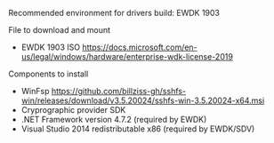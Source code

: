 Recommended environment for drivers build: EWDK 1903

File to download and mount
* EWDK 1903 ISO https://docs.microsoft.com/en-us/legal/windows/hardware/enterprise-wdk-license-2019

Components to install
* WinFsp https://github.com/billziss-gh/sshfs-win/releases/download/v3.5.20024/sshfs-win-3.5.20024-x64.msi
* Cryprographic provider SDK
* .NET Framework version 4.7.2 (required by EWDK)
* Visual Studio 2014 redistributable x86 (required by EWDK/SDV)



